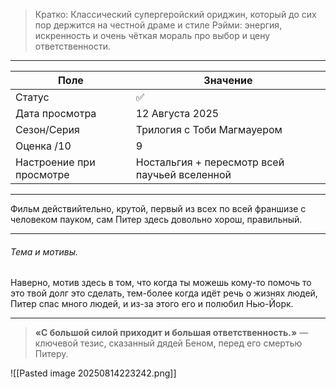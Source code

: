 > Кратко: Классический супергеройский ориджин, который до сих пор держится на честной драме и стиле Рэйми: энергия, искренность и очень чёткая мораль про выбор и цену ответственности.

---

| Поле                     | Значение                                      |
| ------------------------ | --------------------------------------------- |
| Статус                   | ✅                                             |
| Дата просмотра           | 12 Августа 2025                               |
| Сезон/Серия              | Трилогия с Тоби Магмауером                    |
| Оценка /10               | 9                                             |
| Настроение при просмотре | Ностальгия + пересмотр всей паучьей вселенной |

---

Фильм действийтельно, крутой, первый из всех по всей франшизе с человеком пауком, сам Питер здесь довольно хорош, правильный.

---

###### Тема и мотивы.

Наверно, мотив здесь в том, что когда ты можешь кому-то помочь то это твой долг это сделать, тем-более когда идёт речь о жизнях людей, Питер спас много людей, и из-за этого его и полюбил Нью-Йорк. 

---

> **«С большой силой приходит и большая ответственность.»** — ключевой тезис, сказанный дядей Беном, перед его смертью Питеру.

![[Pasted image 20250814223242.png]]